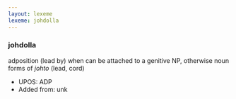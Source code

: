 ```yaml
---
layout: lexeme
lexeme: johdolla
---
```


###  johdolla

adposition (lead by) when can be attached to a genitive NP, otherwise noun forms of *johto* (lead, cord)
* UPOS:  ADP
* Added from:  unk

